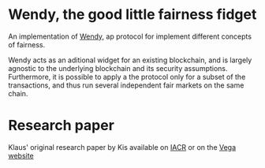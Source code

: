 # Wendy, the good little fairness fidget

An implementation of [Wendy](https://eprint.iacr.org/2020/885), ap protocol for implement different concepts of fairness. 

Wendy acts as an aditional widget for an existing blockchain, and is largely agnostic to the underlying blockchain and its security assumptions. Furthermore, it is possible to apply a the protocol only for a subset of the transactions, and thus run several independent fair markets on the same chain. 

# Research paper
Klaus' original research paper by Kis available on [IACR](https://eprint.iacr.org/2020/885) or on the [Vega website](https://vega.xyz/background#published-papers)
